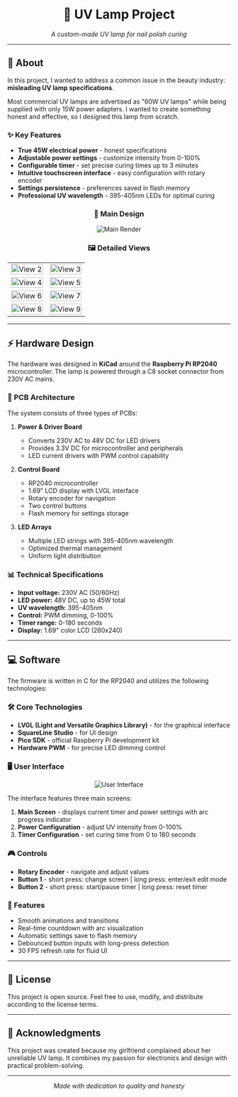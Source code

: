 <div align="center">

# 💅 UV Lamp Project

*A custom-made UV lamp for nail polish curing*

</div>

---

## 📖 About

In this project, I wanted to address a common issue in the beauty industry: **misleading UV lamp specifications**. 

Most commercial UV lamps are advertised as "60W UV lamps" while being supplied with only 15W power adapters. I wanted to create something honest and effective, so I designed this lamp from scratch.

### ✨ Key Features

- **True 45W electrical power** - honest specifications
- **Adjustable power settings** - customize intensity from 0-100%
- **Configurable timer** - set precise curing times up to 3 minutes
- **Intuitive touchscreen interface** - easy configuration with rotary encoder
- **Settings persistence** - preferences saved in flash memory
- **Professional UV wavelength** - 395-405nm LEDs for optimal curing

<div align="center">

### 🎨 Main Design

![Main Render](/Hardware/3D-Model/Renders/01.png)

### 🖼️ Detailed Views

<table>
  <tr>
    <td width="50%">
      <img src="/Hardware/3D-Model/Renders/02.png" alt="View 2" width="100%"/>
    </td>
    <td width="50%">
      <img src="/Hardware/3D-Model/Renders/03.png" alt="View 3" width="100%"/>
    </td>
  </tr>
  <tr>
    <td width="50%">
      <img src="/Hardware/3D-Model/Renders/04.png" alt="View 4" width="100%"/>
    </td>
    <td width="50%">
      <img src="/Hardware/3D-Model/Renders/05.png" alt="View 5" width="100%"/>
    </td>
  </tr>
  <tr>
    <td width="50%">
      <img src="/Hardware/3D-Model/Renders/06.png" alt="View 6" width="100%"/>
    </td>
    <td width="50%">
      <img src="/Hardware/3D-Model/Renders/07.png" alt="View 7" width="100%"/>
    </td>
  </tr>
  <tr>
    <td width="50%">
      <img src="/Hardware/3D-Model/Renders/08.png" alt="View 8" width="100%"/>
    </td>
    <td cwidth="50%">
      <img src="/Hardware/3D-Model/Renders/09.png" alt="View 9" width="100%"/>
    </td>
  </tr>
</table>

</div>

---

## ⚡ Hardware Design

The hardware was designed in **KiCad** around the **Raspberry Pi RP2040** microcontroller. The lamp is powered through a C8 socket connector from 230V AC mains.

### 🔧 PCB Architecture

The system consists of three types of PCBs:

1. **Power & Driver Board**
   - Converts 230V AC to 48V DC for LED drivers
   - Provides 3.3V DC for microcontroller and peripherals
   - LED current drivers with PWM control capability

2. **Control Board**
   - RP2040 microcontroller
   - 1.69" LCD display with LVGL interface
   - Rotary encoder for navigation
   - Two control buttons
   - Flash memory for settings storage

3. **LED Arrays**
   - Multiple LED strings with 395-405nm wavelength
   - Optimized thermal management
   - Uniform light distribution

### 📊 Technical Specifications

- **Input voltage:** 230V AC (50/60Hz)
- **LED power:** 48V DC, up to 45W total
- **UV wavelength:** 395-405nm
- **Control:** PWM dimming, 0-100%
- **Timer range:** 0-180 seconds
- **Display:** 1.69" color LCD (280x240)

---

## 💻 Software

The firmware is written in C for the RP2040 and utilizes the following technologies:

### 🛠️ Core Technologies

- **LVGL (Light and Versatile Graphics Library)** - for the graphical interface
- **SquareLine Studio** - for UI design
- **Pico SDK** - official Raspberry Pi development kit
- **Hardware PWM** - for precise LED dimming control

### 🖥️ User Interface

<div align="center">

![User Interface](/Hardware/3D-Model/Renders/10.png)

</div>

The interface features three main screens:

1. **Main Screen** - displays current timer and power settings with arc progress indicator
2. **Power Configuration** - adjust UV intensity from 0-100%
3. **Timer Configuration** - set curing time from 0 to 180 seconds

### 🎮 Controls

- **Rotary Encoder** - navigate and adjust values
- **Button 1** - short press: change screen | long press: enter/exit edit mode
- **Button 2** - short press: start/pause timer | long press: reset timer

### 🚀 Features

- Smooth animations and transitions
- Real-time countdown with arc visualization
- Automatic settings save to flash memory
- Debounced button inputs with long-press detection
- 30 FPS refresh rate for fluid UI

---

## 📜 License

This project is open source. Feel free to use, modify, and distribute according to the license terms.

---

## 🙏 Acknowledgments

This project was created because my girlfriend complained about her unreliable UV lamp. It combines my passion for electronics and design with practical problem-solving.

---

<div align="center">

*Made with dedication to quality and honesty*

</div>